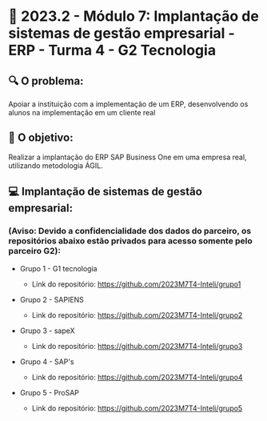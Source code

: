 # 🙋‍ 2023.2 - Módulo 7: Implantação de sistemas de gestão empresarial - ERP - Turma 4 - G2 Tecnologia

## 🔍 O problema:

Apoiar a instituição com a implementação de um ERP, desenvolvendo os alunos na implementação em um cliente real


## 🎯 O objetivo:

Realizar a implantação do ERP SAP Business One em uma empresa real, utilizando metodologia ÁGIL.


## 💻 Implantação de sistemas de gestão empresarial:

### (Aviso: Devido a confidencialidade dos dados do parceiro, os repositórios abaixo estão privados para acesso somente pelo parceiro G2):
- Grupo 1 - G1 tecnologia
  - Link do repositório: https://github.com/2023M7T4-Inteli/grupo1

- Grupo 2 - SAPIENS
  - Link do repositório: https://github.com/2023M7T4-Inteli/grupo2

- Grupo 3 - sapeX
  - Link do repositório: https://github.com/2023M7T4-Inteli/grupo3

- Grupo 4 - SAP's
  - Link do repositório: https://github.com/2023M7T4-Inteli/grupo4

- Grupo 5 - ProSAP
  - Link do repositório: https://github.com/2023M7T4-Inteli/grupo5
